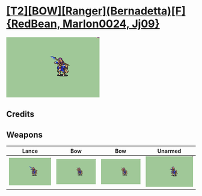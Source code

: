 # [\[T2\]\[BOW\]\[Ranger\]\(Bernadetta\)\[F\]{RedBean, Marlon0024, Jj09}](./)

<img src="./2.%20Lance/Lance_000.png" alt="[T2][BOW][Ranger](Bernadetta)[F]{RedBean, Marlon0024, Jj09} standing" />

## Credits



## Weapons


|Lance |Bow |Bow |Unarmed |
|  :---: | :---: | :---: | :---: |
| <img alt="Lance animation" src="./2.%20Lance/Lance.gif" /> | <img alt="Bow animation" src="./5.%20Bow%20(Jj09)/Bow.gif" /> | <img alt="Bow animation" src="./5.%20Bow%20(Marlon0024)/Bow.gif" /> | <img alt="Unarmed animation" src="./8.%20Unarmed/Unarmed.gif" /> |
